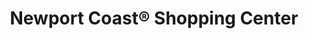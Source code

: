 ---
title: "Newport Coast® Shopping Center"
url: /newport-beach/newport-coast-r-shopping-center/
shop: Supermarkt
---